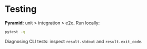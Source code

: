 # Testing

**Pyramid:** unit > integration > e2e.
Run locally:
```bash
pytest -q
```
Diagnosing CLI tests: inspect `result.stdout` and `result.exit_code`.
